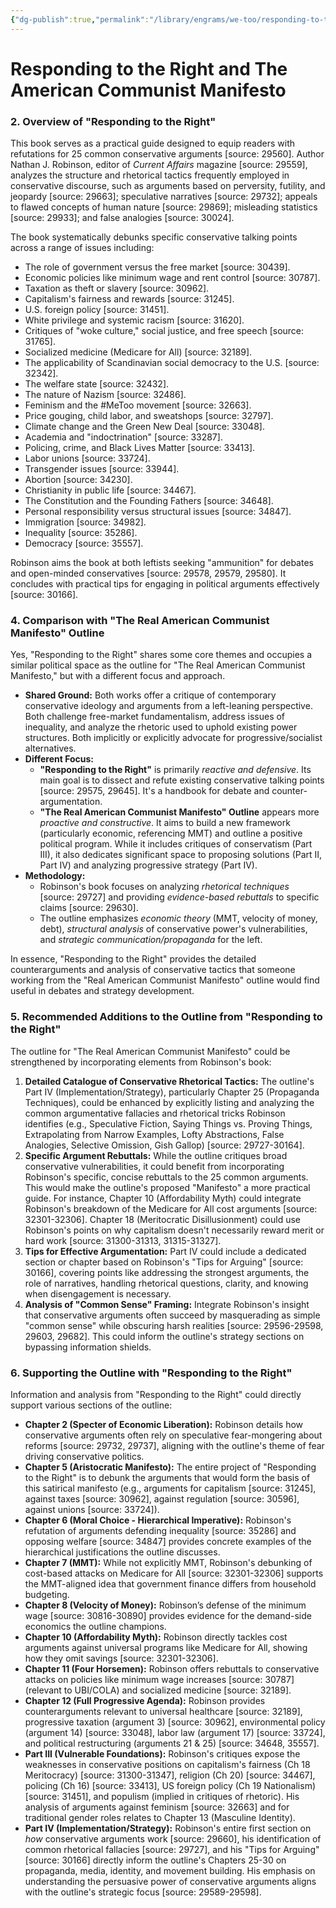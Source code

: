 ```yaml
---
{"dg-publish":true,"permalink":"/library/engrams/we-too/responding-to-the-right-and-the-american-communist-manifesto/","tags":["DC/Apocalypse"]}
---
```


# Responding to the Right and The American Communist Manifesto

### 2. Overview of "Responding to the Right"

This book serves as a practical guide designed to equip readers with refutations for 25 common conservative arguments [source: 29560]. Author Nathan J. Robinson, editor of _Current Affairs_ magazine [source: 29559], analyzes the structure and rhetorical tactics frequently employed in conservative discourse, such as arguments based on perversity, futility, and jeopardy [source: 29663]; speculative narratives [source: 29732]; appeals to flawed concepts of human nature [source: 29869]; misleading statistics [source: 29933]; and false analogies [source: 30024].

The book systematically debunks specific conservative talking points across a range of issues including:

- The role of government versus the free market [source: 30439].
- Economic policies like minimum wage and rent control [source: 30787].
- Taxation as theft or slavery [source: 30962].
- Capitalism's fairness and rewards [source: 31245].
- U.S. foreign policy [source: 31451].
- White privilege and systemic racism [source: 31620].
- Critiques of "woke culture," social justice, and free speech [source: 31765].
- Socialized medicine (Medicare for All) [source: 32189].
- The applicability of Scandinavian social democracy to the U.S. [source: 32342].
- The welfare state [source: 32432].
- The nature of Nazism [source: 32486].
- Feminism and the #MeToo movement [source: 32663].
- Price gouging, child labor, and sweatshops [source: 32797].
- Climate change and the Green New Deal [source: 33048].
- Academia and "indoctrination" [source: 33287].
- Policing, crime, and Black Lives Matter [source: 33413].
- Labor unions [source: 33724].
- Transgender issues [source: 33944].
- Abortion [source: 34230].
- Christianity in public life [source: 34467].
- The Constitution and the Founding Fathers [source: 34648].
- Personal responsibility versus structural issues [source: 34847].
- Immigration [source: 34982].
- Inequality [source: 35286].
- Democracy [source: 35557].

Robinson aims the book at both leftists seeking "ammunition" for debates and open-minded conservatives [source: 29578, 29579, 29580]. It concludes with practical tips for engaging in political arguments effectively [source: 30166].

### 4. Comparison with "The Real American Communist Manifesto" Outline

Yes, "Responding to the Right" shares some core themes and occupies a similar political space as the outline for "The Real American Communist Manifesto," but with a different focus and approach.

- **Shared Ground:** Both works offer a critique of contemporary conservative ideology and arguments from a left-leaning perspective. Both challenge free-market fundamentalism, address issues of inequality, and analyze the rhetoric used to uphold existing power structures. Both implicitly or explicitly advocate for progressive/socialist alternatives.
- **Different Focus:**
    - **"Responding to the Right"** is primarily _reactive and defensive_. Its main goal is to dissect and refute existing conservative talking points [source: 29575, 29645]. It's a handbook for debate and counter-argumentation.
    - **"The Real American Communist Manifesto" Outline** appears more _proactive and constructive_. It aims to build a new framework (particularly economic, referencing MMT) and outline a positive political program. While it includes critiques of conservatism (Part III), it also dedicates significant space to proposing solutions (Part II, Part IV) and analyzing progressive strategy (Part IV).
- **Methodology:**
    - Robinson's book focuses on analyzing _rhetorical techniques_ [source: 29727] and providing _evidence-based rebuttals_ to specific claims [source: 29630].
    - The outline emphasizes _economic theory_ (MMT, velocity of money, debt), _structural analysis_ of conservative power's vulnerabilities, and _strategic communication/propaganda_ for the left.

In essence, "Responding to the Right" provides the detailed counterarguments and analysis of conservative tactics that someone working from the "Real American Communist Manifesto" outline would find useful in debates and strategy development.

### 5. Recommended Additions to the Outline from "Responding to the Right"

The outline for "The Real American Communist Manifesto" could be strengthened by incorporating elements from Robinson's book:

1. **Detailed Catalogue of Conservative Rhetorical Tactics:** The outline's Part IV (Implementation/Strategy), particularly Chapter 25 (Propaganda Techniques), could be enhanced by explicitly listing and analyzing the common argumentative fallacies and rhetorical tricks Robinson identifies (e.g., Speculative Fiction, Saying Things vs. Proving Things, Extrapolating from Narrow Examples, Lofty Abstractions, False Analogies, Selective Omission, Gish Gallop) [source: 29727-30164].
2. **Specific Argument Rebuttals:** While the outline critiques broad conservative vulnerabilities, it could benefit from incorporating Robinson's specific, concise rebuttals to the 25 common arguments. This would make the outline's proposed "Manifesto" a more practical guide. For instance, Chapter 10 (Affordability Myth) could integrate Robinson's breakdown of the Medicare for All cost arguments [source: 32301-32306]. Chapter 18 (Meritocratic Disillusionment) could use Robinson's points on why capitalism doesn't necessarily reward merit or hard work [source: 31300-31313, 31315-31327].
3. **Tips for Effective Argumentation:** Part IV could include a dedicated section or chapter based on Robinson's "Tips for Arguing" [source: 30166], covering points like addressing the strongest arguments, the role of narratives, handling rhetorical questions, clarity, and knowing when disengagement is necessary.
4. **Analysis of "Common Sense" Framing:** Integrate Robinson's insight that conservative arguments often succeed by masquerading as simple "common sense" while obscuring harsh realities [source: 29596-29598, 29603, 29682]. This could inform the outline's strategy sections on bypassing information shields.

### 6. Supporting the Outline with "Responding to the Right"

Information and analysis from "Responding to the Right" could directly support various sections of the outline:

- **Chapter 2 (Specter of Economic Liberation):** Robinson details how conservative arguments often rely on speculative fear-mongering about reforms [source: 29732, 29737], aligning with the outline's theme of fear driving conservative politics.
- **Chapter 5 (Aristocratic Manifesto):** The entire project of "Responding to the Right" is to debunk the arguments that would form the basis of this satirical manifesto (e.g., arguments for capitalism [source: 31245], against taxes [source: 30962], against regulation [source: 30596], against unions [source: 33724]).
- **Chapter 6 (Moral Choice - Hierarchical Imperative):** Robinson's refutation of arguments defending inequality [source: 35286] and opposing welfare [source: 34847] provides concrete examples of the hierarchical justifications the outline discusses.
- **Chapter 7 (MMT):** While not explicitly MMT, Robinson's debunking of cost-based attacks on Medicare for All [source: 32301-32306] supports the MMT-aligned idea that government finance differs from household budgeting.
- **Chapter 8 (Velocity of Money):** Robinson’s defense of the minimum wage [source: 30816-30890] provides evidence for the demand-side economics the outline champions.
- **Chapter 10 (Affordability Myth):** Robinson directly tackles cost arguments against universal programs like Medicare for All, showing how they omit savings [source: 32301-32306].
- **Chapter 11 (Four Horsemen):** Robinson offers rebuttals to conservative attacks on policies like minimum wage increases [source: 30787] (relevant to UBI/COLA) and socialized medicine [source: 32189].
- **Chapter 12 (Full Progressive Agenda):** Robinson provides counterarguments relevant to universal healthcare [source: 32189], progressive taxation (argument 3) [source: 30962], environmental policy (argument 14) [source: 33048], labor law (argument 17) [source: 33724], and political restructuring (arguments 21 & 25) [source: 34648, 35557].
- **Part III (Vulnerable Foundations):** Robinson's critiques expose the weaknesses in conservative positions on capitalism's fairness (Ch 18 Meritocracy) [source: 31300-31347], religion (Ch 20) [source: 34467], policing (Ch 16) [source: 33413], US foreign policy (Ch 19 Nationalism) [source: 31451], and populism (implied in critiques of rhetoric). His analysis of arguments against feminism [source: 32663] and for traditional gender roles relates to Chapter 13 (Masculine Identity).
- **Part IV (Implementation/Strategy):** Robinson's entire first section on _how_ conservative arguments work [source: 29660], his identification of common rhetorical fallacies [source: 29727], and his "Tips for Arguing" [source: 30166] directly inform the outline's Chapters 25-30 on propaganda, media, identity, and movement building. His emphasis on understanding the persuasive power of conservative arguments aligns with the outline's strategic focus [source: 29589-29598].
